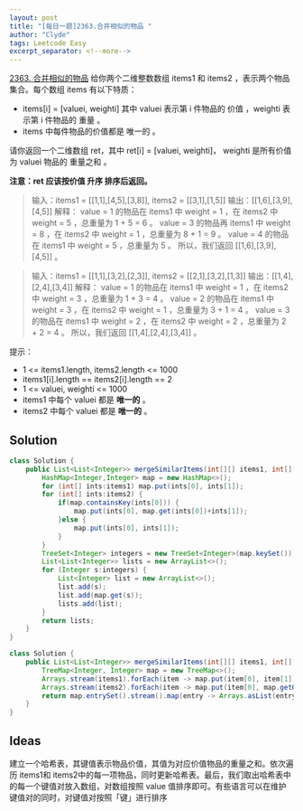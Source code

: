 ```yaml
---
layout: post
title: "[每日一题]2363.合并相似的物品 "
author: "Clyde"
tags: Leetcode Easy
excerpt_separator: <!--more-->
---
```


[2363. 合并相似的物品](https://leetcode.cn/problems/merge-similar-items/)   给你两个二维整数数组 items1 和 items2 ，表示两个物品集合。每个数组 items 有以下特质：<!--more-->

- items[i] = [valuei, weighti] 其中 valuei 表示第 i 件物品的 价值 ，weighti 表示第 i 件物品的 重量 。
- items 中每件物品的价值都是 唯一的 。

请你返回一个二维数组 ret，其中 ret[i] = [valuei, weighti]， weighti 是所有价值为 valuei 物品的 重量之和 。

**注意：ret 应该按价值 升序 排序后返回。**

> 输入：items1 = [[1,1],[4,5],[3,8]], items2 = [[3,1],[1,5]]
> 输出：[[1,6],[3,9],[4,5]]
> 解释：
> value = 1 的物品在 items1 中 weight = 1 ，在 items2 中 weight = 5 ，总重量为 1 + 5 = 6 。
> value = 3 的物品再 items1 中 weight = 8 ，在 items2 中 weight = 1 ，总重量为 8 + 1 = 9 。
> value = 4 的物品在 items1 中 weight = 5 ，总重量为 5 。
> 所以，我们返回 [[1,6],[3,9],[4,5]] 。

> 输入：items1 = [[1,1],[3,2],[2,3]], items2 = [[2,1],[3,2],[1,3]]
> 输出：[[1,4],[2,4],[3,4]]
> 解释：
> value = 1 的物品在 items1 中 weight = 1 ，在 items2 中 weight = 3 ，总重量为 1 + 3 = 4 。
> value = 2 的物品在 items1 中 weight = 3 ，在 items2 中 weight = 1 ，总重量为 3 + 1 = 4 。
> value = 3 的物品在 items1 中 weight = 2 ，在 items2 中 weight = 2 ，总重量为 2 + 2 = 4 。
> 所以，我们返回 [[1,4],[2,4],[3,4]] 。

提示：

- 1 <= items1.length, items2.length <= 1000
- items1[i].length == items2[i].length == 2
- 1 <= valuei, weighti <= 1000
- items1 中每个 valuei 都是 **唯一的** 。
- items2 中每个 valuei 都是 **唯一的** 。

## Solution 

```java
class Solution {
    public List<List<Integer>> mergeSimilarItems(int[][] items1, int[][] items2) {
        HashMap<Integer,Integer> map = new HashMap<>();
        for (int[] ints:items1) map.put(ints[0], ints[1]);
        for (int[] ints:items2) {
            if(map.containsKey(ints[0])) {
                map.put(ints[0], map.get(ints[0])+ints[1]);
            }else {
                map.put(ints[0], ints[1]);
            }
        }
        TreeSet<Integer> integers = new TreeSet<Integer>(map.keySet());
        List<List<Integer>> lists = new ArrayList<>();
        for (Integer s:integers) {
            List<Integer> list = new ArrayList<>();
            list.add(s);
            list.add(map.get(s));
            lists.add(list);
        }
        return lists;
    }
}
```

```java
class Solution {
    public List<List<Integer>> mergeSimilarItems(int[][] items1, int[][] items2) {
        TreeMap<Integer, Integer> map = new TreeMap<>();
        Arrays.stream(items1).forEach(item -> map.put(item[0], item[1]));
        Arrays.stream(items2).forEach(item -> map.put(item[0], map.getOrDefault(item[0], 0) + item[1]));
        return map.entrySet().stream().map(entry -> Arrays.asList(entry.getKey(), entry.getValue())).collect(Collectors.toList());
    }
}
```



##  Ideas

建立一个哈希表，其键值表示物品价值，其值为对应价值物品的重量之和。依次遍历 items1和 items2中的每一项物品，同时更新哈希表。最后，我们取出哈希表中的每一个键值对放入数组，对数组按照 value 值排序即可。有些语言可以在维护键值对的同时，对键值对按照「键」进行排序

